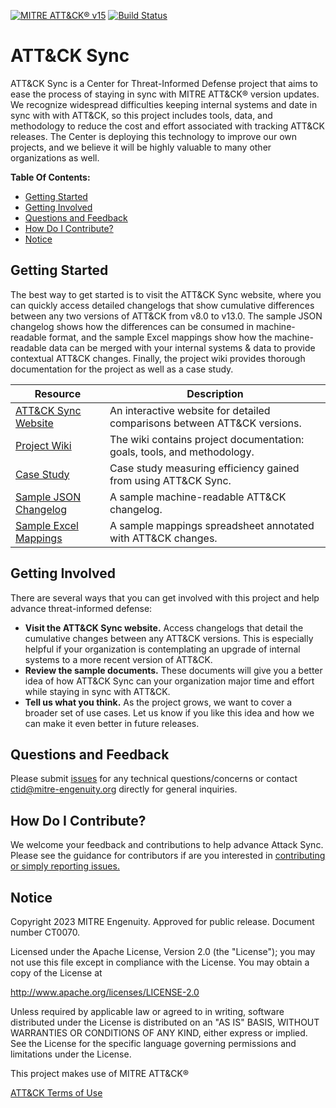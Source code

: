 [![MITRE ATT&CK® v15](https://img.shields.io/badge/MITRE%20ATT%26CK®-v15-red)](https://attack.mitre.org/versions/v15/)
[![Build Status](https://github.com/center-for-threat-informed-defense/attack-sync/actions/workflows/build.yml/badge.svg)](https://github.com/center-for-threat-informed-defense/attack-sync/actions/workflows/build.yml)

# ATT&CK Sync

ATT&CK Sync is a Center for Threat-Informed Defense project that aims to ease the
process of staying in sync with MITRE ATT&CK® version updates. We recognize widespread
difficulties keeping internal systems and date in sync with with ATT&CK, so this project
includes tools, data, and methodology to reduce the cost and effort associated with
tracking ATT&CK releases. The Center is deploying this technology to improve our own
projects, and we believe it will be highly valuable to many other organizations as well.

**Table Of Contents:**

- [Getting Started](#getting-started)
- [Getting Involved](#getting-involved)
- [Questions and Feedback](#questions-and-feedback)
- [How Do I Contribute?](#how-do-i-contribute)
- [Notice](#notice)

## Getting Started

The best way to get started is to visit the ATT&CK Sync website, where you can quickly
access detailed changelogs that show cumulative differences between any two versions of
ATT&CK from v8.0 to v13.0. The sample JSON changelog shows how the differences can be
consumed in machine-readable format, and the sample Excel mappings show how the
machine-readable data can be merged with your internal systems & data to provide
contextual ATT&CK changes. Finally, the project wiki provides thorough documentation for
the project as well as a case study.

| Resource                                                                                                                                       | Description                                                              |
| ---------------------------------------------------------------------------------------------------------------------------------------------- | ------------------------------------------------------------------------ |
| [ATT&CK Sync Website](https://center-for-threat-informed-defense.github.io/attack-sync/)                                                       | An interactive website for detailed comparisons between ATT&CK versions. |
| [Project Wiki](https://github.com/center-for-threat-informed-defense/attack-sync/wiki)                                                         | The wiki contains project documentation: goals, tools, and methodology.  |
| [Case Study](https://github.com/center-for-threat-informed-defense/attack-sync/wiki/Case-Study:-NIST-800-53-Mappings)                          | Case study measuring efficiency gained from using ATT&CK Sync.           |
| [Sample JSON Changelog](https://github.com/center-for-threat-informed-defense/attack-sync/raw/main/samples/attack-changelog-v10.1-v12.1.json)  | A sample machine-readable ATT&CK changelog.                              |
| [Sample Excel Mappings](https://github.com/center-for-threat-informed-defense/attack-sync/raw/main/samples/nist800-53-r5-mappings-output.xlsx) | A sample mappings spreadsheet annotated with ATT&CK changes.             |

## Getting Involved

There are several ways that you can get involved with this project and help
advance threat-informed defense:

- **Visit the ATT&CK Sync website.** Access changelogs that detail the cumulative
  changes between any ATT&CK versions. This is especially helpful if your organization
  is contemplating an upgrade of internal systems to a more recent version of ATT&CK.
- **Review the sample documents.** These documents will give you a better idea of how
  ATT&CK Sync can your organization major time and effort while staying in sync with
  ATT&CK.
- **Tell us what you think.** As the project grows, we want to cover a broader set of
  use cases. Let us know if you like this idea and how we can make it even better in
  future releases.

## Questions and Feedback

Please submit
[issues](https://github.com/center-for-threat-informed-defense/attack-sync/issues) for
any technical questions/concerns or contact ctid@mitre-engenuity.org directly for
general inquiries.

## How Do I Contribute?

We welcome your feedback and contributions to help advance Attack Sync. Please see the
guidance for contributors if are you interested in [contributing or simply reporting
issues.](/CONTRIBUTING.md)

## Notice

Copyright 2023 MITRE Engenuity. Approved for public release. Document number CT0070.

Licensed under the Apache License, Version 2.0 (the "License"); you may not use this
file except in compliance with the License. You may obtain a copy of the License at

http://www.apache.org/licenses/LICENSE-2.0

Unless required by applicable law or agreed to in writing, software distributed under
the License is distributed on an "AS IS" BASIS, WITHOUT WARRANTIES OR CONDITIONS OF ANY
KIND, either express or implied. See the License for the specific language governing
permissions and limitations under the License.

This project makes use of MITRE ATT&CK®

[ATT&CK Terms of Use](https://attack.mitre.org/resources/terms-of-use/)
